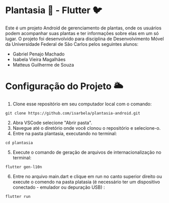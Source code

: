 # Plantasia :herb: - Flutter 🐦
Este é um projeto Android de gerenciamento de plantas, onde os usuários podem acompanhar suas plantas e ter informações sobre elas em um só lugar. O projeto foi desenvolvido para disciplina de Desenvolvimento Móvel da Universidade Federal de São Carlos pelos seguintes alunos:

 - Gabriel Penajo Machado
 - Isabela Vieira Magalhães
 - Matteus Guilherme de Souza

# Configuração do Projeto 🌥️

1. Clone esse repositório em seu computador local com o comando:
 
```
git clone https://github.com/isarbela/plantasia-android.git
```
2. Abra VSCode selecione "Abrir pasta".
3. Navegue até o diretório onde você clonou o repositório e selecione-o.
4. Entre na pasta plantasia, executando no terminal:
```
cd plantasia
```
5. Execute o comando de geração de arquivos de internacionalização no terminal:
 ```
 flutter gen-l10n
```

6. Entre no arquivo main.dart e clique em run no canto superior direito ou execute o comendo na pasta platasia (é necessário ter um dispositivo conectado - emulador ou depuração USB) :
```
flutter run
```
